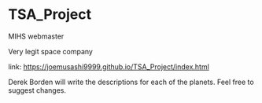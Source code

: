 # TSA_Project
MIHS webmaster

Very legit space company

link: https://joemusashi9999.github.io/TSA_Project/index.html

Derek Borden will write the descriptions for each of the planets. Feel free to suggest changes.
